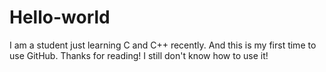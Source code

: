 # Hello-world
I am a student just learning C and C++ recently.
And this is my first time to use GitHub.
Thanks for reading!
I still don't know how to use it!
